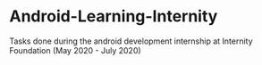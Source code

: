 # Android-Learning-Internity
Tasks done during the android development internship at Internity Foundation (May 2020 - July 2020)
